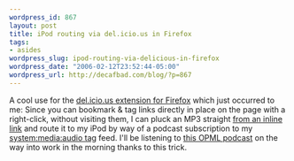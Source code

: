 ```yaml
--- 
wordpress_id: 867
layout: post
title: iPod routing via del.icio.us in Firefox
tags: 
- asides
wordpress_slug: ipod-routing-via-delicious-in-firefox
wordpress_date: "2006-02-12T23:52:44-05:00"
wordpress_url: http://decafbad.com/blog/?p=867
---
```

A cool use for the <a href="http://del.icio.us/help/firefox/extension">del.icio.us extension for Firefox</a> which just occurred to me:  Since you can bookmark & tag links directly in place on the page with a right-click, without visiting them, I can pluck an MP3 straight <a href="http://blogs.msdn.com/alexbarn/archive/2006/02/12/530652.aspx">from an inline link</a> and route it to my iPod by way of a podcast subscription to my <a href="http://del.icio.us/rss/deusx/system:media:audio">system:media:audio tag</a> feed.  I'll be listening to <a href="http://blogs.msdn.com/alexbarn/archive/2006/02/12/530652.aspx">this OPML podcast</a> on the way into work in the morning thanks to this trick.
